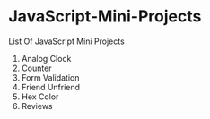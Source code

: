# JavaScript-Mini-Projects
List Of JavaScript Mini Projects
<br>
<ol>
    <li>Analog Clock</li>
    <li>Counter</li>
    <li>Form Validation</li>
    <li>Friend Unfriend</li>
    <li>Hex Color</li>
    <li>Reviews</li>
</ol>
